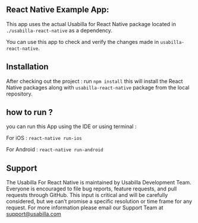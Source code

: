 ## React Native Example App:
This app uses the actual Usabilla for React Native package located in `./usabilla-react-native` as a dependency.

You can use this app to check and verify the changes made in `usabilla-react-native`.

## Installation
After checking out the project :
run `npm install` this will install the React Native packages along with `usabilla-react-native` package from the local repository.

## how to run ?
you can run this App using the IDE or using terminal :

For iOS : `react-native run-ios`

For Android : `react-native run-android`

## Support

The Usabilla For React Native is maintained by Usabilla Development Team. Everyone is encouraged to file bug reports, feature requests, and pull requests through GitHub. This input is critical and will be carefully considered, but we can’t promise a specific resolution or time frame for any request. For more information please email our Support Team at support@usabilla.com
